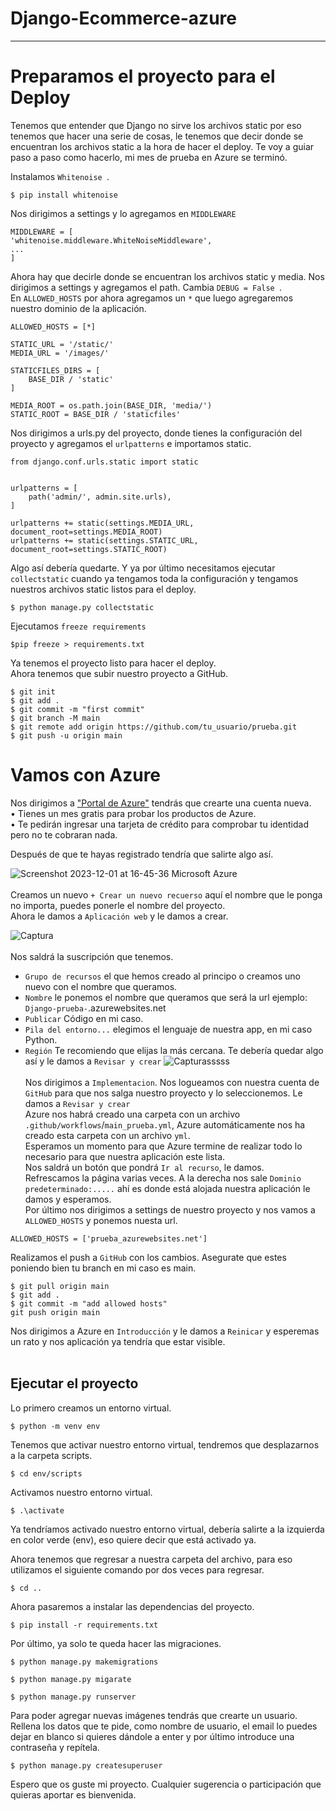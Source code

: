 # Django-Ecommerce-azure

----------------------------------------------------------

# Preparamos el proyecto para el Deploy
Tenemos que entender que Django no sirve los archivos static por eso tenemos que hacer una serie de cosas, le tenemos que decir donde se encuentran los archivos static a la hora de hacer el deploy.
Te voy a guiar paso a paso como hacerlo, mi mes de prueba en Azure se terminó.

Instalamos `Whitenoise `.
```
$ pip install whitenoise
```
Nos dirigimos a settings y lo agregamos en `MIDDLEWARE`

```
MIDDLEWARE = [
'whitenoise.middleware.WhiteNoiseMiddleware',
...
]
```
Ahora hay que decirle donde se encuentran los archivos static y media. Nos dirigimos a settings y agregamos el path.
Cambia `DEBUG = False `.<br>
En `ALLOWED_HOSTS` por ahora agregamos un `*` que luego agregaremos nuestro dominio de la aplicación.
```
ALLOWED_HOSTS = [*]
```

```
STATIC_URL = '/static/'
MEDIA_URL = '/images/'

STATICFILES_DIRS = [
	BASE_DIR / 'static'	
]

MEDIA_ROOT = os.path.join(BASE_DIR, 'media/')
STATIC_ROOT = BASE_DIR / 'staticfiles'

```
Nos dirigimos a urls.py del proyecto, donde tienes la configuración del proyecto y agregamos el `urlpatterns` e importamos static.

```
from django.conf.urls.static import static


urlpatterns = [
    path('admin/', admin.site.urls),      
]

urlpatterns += static(settings.MEDIA_URL, document_root=settings.MEDIA_ROOT)
urlpatterns += static(settings.STATIC_URL, document_root=settings.STATIC_ROOT)

```
Algo así debería quedarte. Y ya por último necesitamos ejecutar `collectstatic` cuando ya tengamos toda la configuración y tengamos nuestros archivos static listos para el deploy. 

```
$ python manage.py collectstatic

```
Ejecutamos `freeze requirements`
```
$pip freeze > requirements.txt
```
Ya tenemos el proyecto listo para hacer el deploy.<br>
Ahora tenemos que subir nuestro proyecto a GitHub.

```
$ git init
$ git add .
$ git commit -m "first commit"
$ git branch -M main
$ git remote add origin https://github.com/tu_usuario/prueba.git
$ git push -u origin main

```

# Vamos con Azure
Nos dirigimos a ["Portal de Azure"](https://portal.azure.com/) tendrás que crearte una cuenta nueva.<br>
• Tienes un mes gratis para probar los productos de Azure.<br>
• Te pedirán ingresar una tarjeta de crédito para comprobar tu identidad pero no te cobraran nada.<br>

Después de que te hayas registrado tendría que salirte algo así.

![Screenshot 2023-12-01 at 16-45-36 Microsoft Azure](https://github.com/NikiDevelop/NikiDevelop/assets/105102619/ad6453da-06ce-4c9f-aca1-96e4a6d4fc62)
<br><br>
Creamos un nuevo `+ Crear un nuevo recuerso` aquí el nombre que le ponga no importa, puedes ponerle el nombre del proyecto. <br> 
Ahora le damos a `Aplicación web` y le damos a crear.

![Captura](https://github.com/NikiDevelop/NikiDevelop/assets/105102619/eebf8c17-8b84-4f7d-863d-462a04ac4bad)
<br><br>
Nos saldrá la suscripción que tenemos.<br>
- `Grupo de recursos` el que hemos creado al principo o creamos uno nuevo con el nombre que queramos. <br>
- `Nombre` le ponemos el nombre que queramos que será la url ejemplo: `Django-prueba-`.azurewebsites.net<br>
- `Publicar` Código en mi caso.<br>
- `Pila del entorno...` elegimos el lenguaje de nuestra app, en mi caso Python.
- `Región` Te recomiendo que elijas la más cercana.
Te debería quedar algo así y le damos a `Revisar y crear`
![Capturasssss](https://github.com/NikiDevelop/NikiDevelop/assets/105102619/8077cfa9-7fe3-492e-b745-ffaf12c9a78c)
<br><br>
Nos dirigimos a `Implementacion`. Nos logueamos con nuestra cuenta de `GitHub` para que nos salga nuestro proyecto y lo seleccionemos. Le damos a `Revisar y crear`<br>
Azure nos habrá creado una carpeta con un archivo `.github/workflows`/`main_prueba.yml`, Azure automáticamente nos ha creado esta carpeta con un archivo `yml`.<br>
Esperamos un momento para que Azure termine de realizar todo lo necesario para que nuestra aplicación este lista.<br>
Nos saldrá un botón que pondrá `Ir al recurso`, le damos.<br>
Refrescamos la página varias veces. A la derecha nos sale `Dominio predeterminado:.....` ahí es donde está alojada nuestra aplicación le damos y esperamos.<br>
Por último nos dirigimos a settings de nuestro proyecto y nos vamos a `ALLOWED_HOSTS` y ponemos nuesta url.
```
ALLOWED_HOSTS = ['prueba_azurewebsites.net']
```
Realizamos el push a `GitHub` con los cambios. Asegurate que estes poniendo bien tu branch en mi caso es main. 
```
$ git pull origin main
$ git add .
$ git commit -m "add allowed hosts"
git push origin main
```
Nos dirigimos a Azure en `Introducción` y le damos a `Reinicar` y esperemas un rato y nos aplicación ya tendría que estar visible. <br><br>

## Ejecutar el proyecto
Lo primero creamos un entorno virtual.

```
$ python -m venv env
```

Tenemos que activar nuestro entorno virtual, tendremos que desplazarnos a la carpeta scripts.
```
$ cd env/scripts
```
Activamos nuestro entorno virtual.
```
$ .\activate
```
Ya tendríamos activado nuestro entorno virtual, debería salirte a la izquierda en color verde (env), eso quiere decir que está activado ya.

Ahora tenemos que regresar a nuestra carpeta del archivo, para eso utilizamos el siguiente comando por dos veces para regresar.
```
$ cd .. 
```
Ahora pasaremos a instalar las dependencias del proyecto.
```
$ pip install -r requirements.txt
```
Por último, ya solo te queda hacer las migraciones.
```
$ python manage.py makemigrations
```
```
$ python manage.py migarate
```
```
$ python manage.py runserver
```
Para poder agregar nuevas imágenes tendrás que crearte un usuario. Rellena los datos que te pide, como nombre de usuario,
el email lo puedes dejar en blanco si quieres dándole a enter y por último introduce una contraseña y repítela.
```
$ python manage.py createsuperuser
```

Espero que os guste mi proyecto.
Cualquier sugerencia o participación que quieras aportar es bienvenida.
